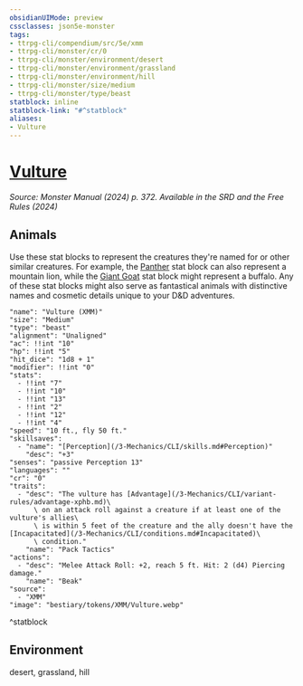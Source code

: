 ```yaml
---
obsidianUIMode: preview
cssclasses: json5e-monster
tags:
- ttrpg-cli/compendium/src/5e/xmm
- ttrpg-cli/monster/cr/0
- ttrpg-cli/monster/environment/desert
- ttrpg-cli/monster/environment/grassland
- ttrpg-cli/monster/environment/hill
- ttrpg-cli/monster/size/medium
- ttrpg-cli/monster/type/beast
statblock: inline
statblock-link: "#^statblock"
aliases:
- Vulture
---
```

# [Vulture](3-Mechanics\CLI\bestiary\beast/vulture-xmm.md)
*Source: Monster Manual (2024) p. 372. Available in the <span title='Systems Reference Document (5.2)'>SRD</span> and the Free Rules (2024)*  

## Animals

Use these stat blocks to represent the creatures they're named for or other similar creatures. For example, the [Panther](/3-Mechanics/CLI/bestiary/beast/panther-xmm.md) stat block can also represent a mountain lion, while the [Giant Goat](/3-Mechanics/CLI/bestiary/beast/giant-goat-xmm.md) stat block might represent a buffalo. Any of these stat blocks might also serve as fantastical animals with distinctive names and cosmetic details unique to your D&D adventures.

```statblock
"name": "Vulture (XMM)"
"size": "Medium"
"type": "beast"
"alignment": "Unaligned"
"ac": !!int "10"
"hp": !!int "5"
"hit_dice": "1d8 + 1"
"modifier": !!int "0"
"stats":
  - !!int "7"
  - !!int "10"
  - !!int "13"
  - !!int "2"
  - !!int "12"
  - !!int "4"
"speed": "10 ft., fly 50 ft."
"skillsaves":
  - "name": "[Perception](/3-Mechanics/CLI/skills.md#Perception)"
    "desc": "+3"
"senses": "passive Perception 13"
"languages": ""
"cr": "0"
"traits":
  - "desc": "The vulture has [Advantage](/3-Mechanics/CLI/variant-rules/advantage-xphb.md)\
      \ on an attack roll against a creature if at least one of the vulture's allies\
      \ is within 5 feet of the creature and the ally doesn't have the [Incapacitated](/3-Mechanics/CLI/conditions.md#Incapacitated)\
      \ condition."
    "name": "Pack Tactics"
"actions":
  - "desc": "Melee Attack Roll: +2, reach 5 ft. Hit: 2 (d4) Piercing damage."
    "name": "Beak"
"source":
  - "XMM"
"image": "bestiary/tokens/XMM/Vulture.webp"
```
^statblock

## Environment

desert, grassland, hill